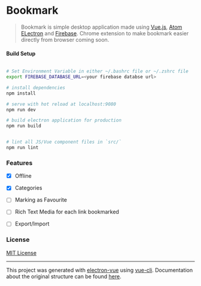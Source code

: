 # Bookmark

> Bookmark is simple desktop application made using [Vue.js](https://vuejs.org), [Atom ELectron](https://electron.atom.io/) and [Firebase](https://firebase.google.com). Chrome extension to make bookmark easier directly from browser coming soon.



#### Build Setup

``` bash

# Set Environment Variable in either ~/.bashrc file or ~/.zshrc file
export FIREBASE_DATABASE_URL=<your firebase databse url>

# install dependencies
npm install

# serve with hot reload at localhost:9080
npm run dev

# build electron application for production
npm run build


# lint all JS/Vue component files in `src/`
npm run lint

```

### Features

- [x] Offline
- [x] Categories
- [ ] Marking as Favourite
- [ ] Rich Text Media for each link bookmarked
- [ ] Export/Import


### License

[MIT License](https://github.com/mrgodhani/bookmark/blob/master/LICENSE)

---

This project was generated with [electron-vue](https://github.com/SimulatedGREG/electron-vue) using [vue-cli](https://github.com/vuejs/vue-cli). Documentation about the original structure can be found [here](https://simulatedgreg.gitbooks.io/electron-vue/content/index.html).
